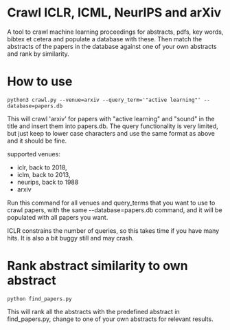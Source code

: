 # Crawl ICLR, ICML, NeurIPS and arXiv
A tool to crawl machine learning proceedings for abstracts, pdfs, key words, bibtex et cetera and populate a database with these. Then match the abstracts of the papers in the database against one of your own abstracts and rank by similarity.

# How to use

    python3 crawl.py --venue=arxiv --query_term='"active learning"' --database=papers.db

This will crawl 'arxiv' for papers with "active learning" and "sound" in the title and insert them into papers.db. The query functionality is very limited, but just keep to lower case characters and use the same format as above and it should be fine.

supported venues: 
- iclr, back to 2018,
- iclm, back to 2013,
- neurips, back to 1988
- arxiv

Run this command for all venues and query_terms that you want to use to crawl papers, with the same --database=papers.db command, and it will be populated with all papers you want.

ICLR constrains the number of queries, so this takes time if you have many hits. It is also a bit buggy still and may crash.

# Rank abstract similarity to own abstract

    python find_papers.py

This will rank all the abstracts with the predefined abstract in find_papers.py, change to one of your own abstracts for relevant results.
